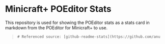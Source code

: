 # Minicraft+ POEditor Stats

This repository is used for showing the POEditor stats as a stats card in markdown from the POEditor for Minicraft+ to use.

> ```diff
> # Referenced source: [github-readme-stats](https://github.com/anuraghazra/github-readme-stats)
> ```
